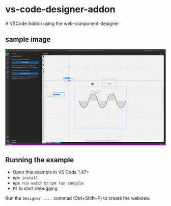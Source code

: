 # vs-code-designer-addon
A VSCode Addon using the web-component-designer

## sample image

![sample](sample.png)

## Running the example

- Open this example in VS Code 1.47+
- `npm install`
- `npm run watch` or `npm run compile`
- `F5` to start debugging

Run the `Designer ....` commad (Ctrl+Shift+P) to create the webview.

